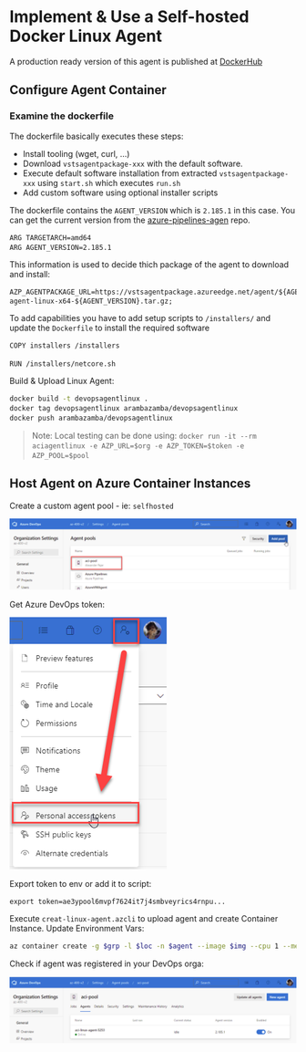 # Implement & Use a Self-hosted Docker Linux Agent

A production ready version of this agent is published at [DockerHub](https://hub.docker.com/repository/docker/arambazamba/aciagentlinux)

## Configure Agent Container

### Examine the dockerfile

The dockerfile basically executes these steps:

- Install tooling (wget, curl, ...)
- Download `vstsagentpackage-xxx` with the default software. 
- Execute default software installation from extracted `vstsagentpackage-xxx` using `start.sh` which executes `run.sh`
- Add custom software using optional installer scripts

The dockerfile contains the `AGENT_VERSION` which is `2.185.1` in this case. You can get the current version from the [azure-pipelines-agen](https://github.com/Microsoft/azure-pipelines-agent/releases) repo. 

```bash
ARG TARGETARCH=amd64
ARG AGENT_VERSION=2.185.1
```

This information is used to decide thich package of the agent to download and install:

```
AZP_AGENTPACKAGE_URL=https://vstsagentpackage.azureedge.net/agent/${AGENT_VERSION}/vsts-agent-linux-x64-${AGENT_VERSION}.tar.gz;
```

To add capabilities you have to add setup scripts to `/installers/` and update the `Dockerfile` to install the required software

```docker
COPY installers /installers

RUN /installers/netcore.sh
```

Build & Upload Linux Agent:

```bash
docker build -t devopsagentlinux .
docker tag devopsagentlinux arambazamba/devopsagentlinux
docker push arambazamba/devopsagentlinux
```

>Note: Local testing can be done using: `docker run -it --rm aciagentlinux -e AZP_URL=$org -e AZP_TOKEN=$token -e AZP_POOL=$pool`

## Host Agent on Azure Container Instances

Create a custom agent pool - ie: `selfhosted`

![aci-pool](../_images/aci-pool.png)

Get Azure DevOps token:

![devops-token](../_images/devops-token.png)

Export token to env or add it to script:

```
export token=ae3ypool6mvpf7624it7j4smbveyrics4rnpu...
```

Execute `creat-linux-agent.azcli` to upload agent and create Container Instance. Update Environment Vars:

```bash
az container create -g $grp -l $loc -n $agent --image $img --cpu 1 --memory 1 --dns-name-label $agent --port 80 --environment-variables 'AZP_URL'=$org 'AZP_TOKEN'=$token 'AZP_AGENT_NAME'=$agent 'AZP_POOL'=$pool
```

Check if agent was registered in your DevOps orga:

![agent-up](../_images/agent-up.png)